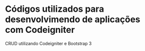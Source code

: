 # Códigos utilizados para desenvolvimendo de aplicações com Codeigniter

CRUD utilizando Codeigniter e Bootstrap 3
